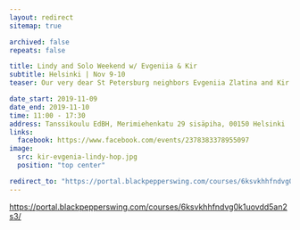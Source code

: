 ```yaml
---
layout: redirect
sitemap: true

archived: false
repeats: false

title: Lindy and Solo Weekend w/ Evgeniia & Kir
subtitle: Helsinki | Nov 9-10
teaser: Our very dear St Petersburg neighbors Evgeniia Zlatina and Kir Rodionov are back in town to share their dance knowledge, style and musicality with you.

date_start: 2019-11-09
date_end: 2019-11-10
time: 11:00 - 17:30
address: Tanssikoulu EdBH, Merimiehenkatu 29 sisäpiha, 00150 Helsinki
links:
  facebook: https://www.facebook.com/events/2378383378955097
image:
  src: kir-evgenia-lindy-hop.jpg
  position: "top center"

redirect_to: "https://portal.blackpepperswing.com/courses/6ksvkhhfndvg0k1uovdd5an2s3/"
---
```


https://portal.blackpepperswing.com/courses/6ksvkhhfndvg0k1uovdd5an2s3/
